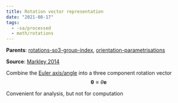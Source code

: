 ```yaml
---
title: Rotation vector representation
date: "2021-08-17"
tags:
  - -sa/processed
  - math/rotations
---
```


**Parents**: [rotations-so3-group-index](math/rotations/rotations-so3-group-index.md), [orientation-parametrisations](orientation-parametrisations.md)

**Source**: [Markley 2014](bibliography/markley-2014.md)

Combine the [Euler axis/angle](math/rotations/euler-axis-angle-representation.md) into a three component rotation vector
$$ \mathbf{\theta} \equiv \theta \mathbf{e}$$

Convenient for analysis, but not for computation

